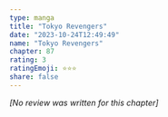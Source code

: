```yaml
---
type: manga
title: "Tokyo Revengers"
date: "2023-10-24T12:49:49"
name: "Tokyo Revengers"
chapter: 87
rating: 3
ratingEmoji: ⭐️⭐️⭐️
share: false
---
```


_[No review was written for this chapter]_
